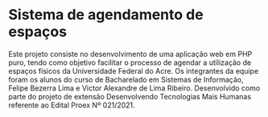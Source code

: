 # Sistema de agendamento de espaços
Este projeto consiste no desenvolvimento de uma aplicação web em PHP puro, tendo como objetivo facilitar o processo de agendar a utilização de espaços físicos da Universidade Federal do Acre. Os integrantes da equipe foram os alunos do curso de Bacharelado em Sistemas de Informação, Felipe Bezerra Lima e Victor Alexandre de Lima Ribeiro. Desenvolvido como parte do projeto de extensão Desenvolvendo Tecnologias Mais Humanas referente ao Edital Proex Nº 021/2021.
